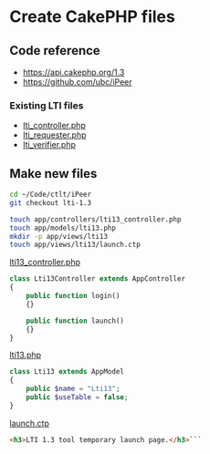 # Create CakePHP files

## Code reference

- <https://api.cakephp.org/1.3>
- <https://github.com/ubc/iPeer>

### Existing LTI files

- [lti_controller.php](app/controllers/lti_controller.php)
- [lti_requester.php](app/controllers/components/lti_requester.php)
- [lti_verifier.php](app/controllers/components/lti_verifier.php)

## Make new files

```bash
cd ~/Code/ctlt/iPeer
git checkout lti-1.3

touch app/controllers/lti13_controller.php
touch app/models/lti13.php
mkdir -p app/views/lti13
touch app/views/lti13/launch.ctp
```

[lti13_controller.php](app/controllers/lti13_controller.php)

```php
class Lti13Controller extends AppController
{
    public function login()
    {}

    public function launch()
    {}
}
```

[lti13.php](app/models/lti13.php)

```php
class Lti13 extends AppModel
{
    public $name = "Lti13";
    public $useTable = false;
}
```

[launch.ctp](app/views/lti13/launch.ctp)

```html
<h3>LTI 1.3 tool temporary launch page.</h3>```

